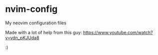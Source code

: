 # nvim-config
My neovim configuration files

Made with a lot of help from this guy:
https://www.youtube.com/watch?v=vdn_pKJUda8

:)
